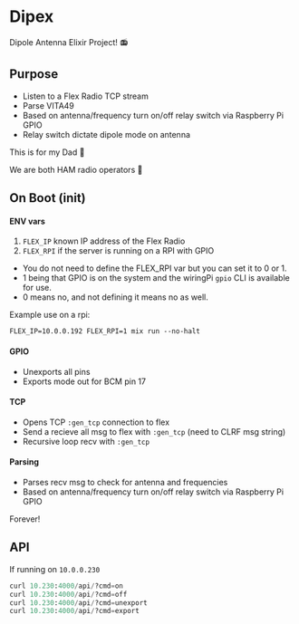 # Dipex

Dipole Antenna Elixir Project! :radio:

## Purpose

- Listen to a Flex Radio TCP stream
- Parse VITA49
- Based on antenna/frequency turn on/off relay switch via Raspberry Pi GPIO
- Relay switch dictate dipole mode on antenna

This is for my Dad :pray:

We are both HAM radio operators :tada:

## On Boot (init)

#### ENV vars

1. `FLEX_IP` known IP address of the Flex Radio
1. `FLEX_RPI` if the server is running on a RPI with GPIO

- You do not need to define the FLEX_RPI var but you can set it to 0 or 1.
- 1 being that GPIO is on the system and the wiringPi `gpio` CLI is available for use.
- 0 means no, and not defining it means no as well.

Example use on a rpi:

`FLEX_IP=10.0.0.192 FLEX_RPI=1 mix run --no-halt`

#### GPIO

- Unexports all pins
- Exports mode out for BCM pin 17

#### TCP

- Opens TCP `:gen_tcp` connection to flex
- Send a recieve all msg to flex with `:gen_tcp` (need to CLRF msg string)
- Recursive loop recv with `:gen_tcp`

#### Parsing

- Parses recv msg to check for antenna and frequencies
- Based on antenna/frequency turn on/off relay switch via Raspberry Pi GPIO

Forever!

## API

If running on `10.0.0.230`

```elixir
curl 10.230:4000/api/?cmd=on
curl 10.230:4000/api/?cmd=off
curl 10.230:4000/api/?cmd=unexport
curl 10.230:4000/api/?cmd=export
```
